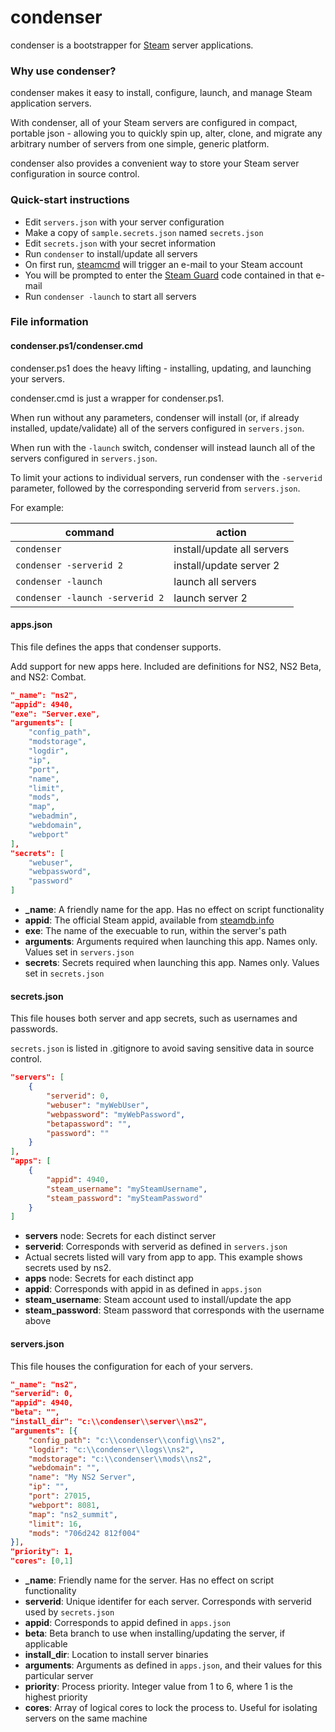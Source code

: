 # condenser #

condenser is a bootstrapper for [Steam](http://www.steampowered.com/) server applications.

### Why use condenser? ###

condenser makes it easy to install, configure, launch, and manage Steam application servers.

With condenser, all of your Steam servers are configured in compact, portable json - allowing you to quickly spin up, alter, clone, and migrate any arbitrary number of servers from one simple, generic platform.

condenser also provides a convenient way to store your Steam server configuration in source control.

### Quick-start instructions ###

* Edit `servers.json` with your server configuration
* Make a copy of `sample.secrets.json` named `secrets.json`
* Edit `secrets.json` with your secret information
* Run `condenser` to install/update all servers
 * On first run, [steamcmd](https://developer.valvesoftware.com/wiki/SteamCMD) will trigger an e-mail to your Steam account
 * You will be prompted to enter the [Steam Guard](https://support.steampowered.com/kb_article.php?ref=4020-ALZM-5519) code contained in that e-mail
* Run `condenser -launch` to start all servers

### File information ###

#### condenser.ps1/condenser.cmd ####

condenser.ps1 does the heavy lifting - installing, updating, and launching your servers.

condenser.cmd is just a wrapper for condenser.ps1.

When run without any parameters, condenser will install (or, if already installed, update/validate) all of the servers configured in `servers.json`.

When run with the `-launch` switch, condenser will instead launch all of the servers configured in `servers.json`.

To limit your actions to individual servers, run condenser with the `-serverid` parameter, followed by the corresponding serverid from `servers.json`.

For example:

| command                         | action                     |
|---------------------------------|----------------------------|
| `condenser`                     | install/update all servers |
| `condenser -serverid 2`         | install/update server 2    |
| `condenser -launch`             | launch all servers         |
| `condenser -launch -serverid 2` | launch server 2            |

#### apps.json ####

This file defines the apps that condenser supports.

Add support for new apps here. Included are definitions for NS2, NS2 Beta, and NS2: Combat.

``` json
"_name": "ns2",
"appid": 4940,
"exe": "Server.exe",
"arguments": [
	"config_path",
	"modstorage",
	"logdir",
	"ip",
	"port",
	"name",
	"limit",
	"mods",
	"map",
	"webadmin",
	"webdomain",
	"webport"
],
"secrets": [
	"webuser",
	"webpassword",
	"password"
]
```

* **_name**: A friendly name for the app. Has no effect on script functionality
* **appid**: The official Steam appid, available from [steamdb.info](https://steamdb.info/apps/)
* **exe**: The name of the execuable to run, within the server's path
* **arguments**: Arguments required when launching this app. Names only. Values set in `servers.json`
* **secrets**: Secrets required when launching this app. Names only. Values set in `secrets.json`

#### secrets.json ####

This file houses both server and app secrets, such as usernames and passwords.

`secrets.json` is listed in .gitignore to avoid saving sensitive data in source control.

``` json
"servers": [
    {
        "serverid": 0,
        "webuser": "myWebUser",
        "webpassword": "myWebPassword",
        "betapassword": "",
        "password": ""
    }
],
"apps": [
    {
        "appid": 4940,
        "steam_username": "mySteamUsername",
        "steam_password": "mySteamPassword"
    }
]
```

* **servers** node: Secrets for each distinct server
 * **serverid**: Corresponds with serverid as defined in `servers.json`
 * Actual secrets listed will vary from app to app. This example shows secrets used by ns2.
* **apps** node: Secrets for each distinct app
 * **appid**: Corresponds with appid in as defined in `apps.json`
 * **steam_username**: Steam account used to install/update the app
 * **steam_password**: Steam password that corresponds with the username above

#### servers.json ####

This file houses the configuration for each of your servers.

``` json
"_name": "ns2",
"serverid": 0,
"appid": 4940,
"beta": "",
"install_dir": "c:\\condenser\\server\\ns2",
"arguments": [{
	"config_path": "c:\\condenser\\config\\ns2",
	"logdir": "c:\\condenser\\logs\\ns2",
	"modstorage": "c:\\condenser\\mods\\ns2",
	"webdomain": "",
	"name": "My NS2 Server",
	"ip": "",
	"port": 27015,
	"webport": 8081,
	"map": "ns2_summit",
	"limit": 16,
	"mods": "706d242 812f004"
}],
"priority": 1,
"cores": [0,1]
```

* **_name**: Friendly name for the server. Has no effect on script functionality
* **serverid**: Unique identifer for each server. Corresponds with serverid used by `secrets.json`
* **appid**: Corresponds to appid defined in `apps.json`
* **beta**: Beta branch to use when installing/updating the server, if applicable
* **install_dir**: Location to install server binaries
* **arguments**: Arguments as defined in `apps.json`, and their values for this particular server
* **priority**: Process priority. Integer value from 1 to 6, where 1 is the highest priority
* **cores**: Array of logical cores to lock the process to. Useful for isolating servers on the same machine
